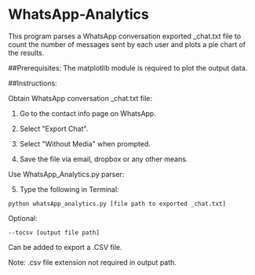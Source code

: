 # WhatsApp-Analytics

This program parses a WhatsApp conversation exported _chat.txt file to count the number of messages sent by each user and plots a pie chart of the results.

##Prerequisites:
The matplotlib module is required to plot the output data.

##Instructions:

 Obtain WhatsApp conversation _chat.txt file:

1. Go to the contact info page on WhatsApp.

2. Select "Export Chat".

3. Select "Without Media" when prompted.

4. Save the file via email, dropbox or any other means.

 Use WhatsApp_Analytics.py parser:

5. Type the following in Terminal: 
```
python whatsApp_analytics.py [file path to exported _chat.txt]
```

Optional: 
```
--tocsv [output file path]
```

Can be added to export a .CSV file. 

Note: .csv file extension not required in output path.
